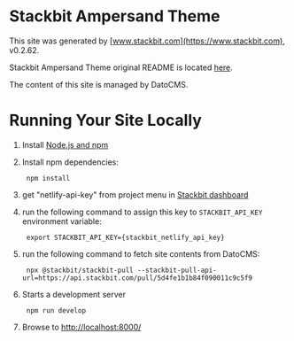 # Stackbit Ampersand Theme

This site was generated by [www.stackbit.com](https://www.stackbit.com), v0.2.62.

Stackbit Ampersand Theme original README is located [here](./README.theme.md).

The content of this site is managed by DatoCMS.

# Running Your Site Locally

1. Install [Node.js and npm](https://nodejs.org/en/)

1. Install npm dependencies:

        npm install

1. get "netlify-api-key" from project menu in [Stackbit dashboard](https://app.stackbit.com/dashboard)

1. run the following command to assign this key to `STACKBIT_API_KEY` environment variable:

        export STACKBIT_API_KEY={stackbit_netlify_api_key}

1. run the following command to fetch site contents from DatoCMS:

        npx @stackbit/stackbit-pull --stackbit-pull-api-url=https://api.stackbit.com/pull/5d4fe1b1b84f090011c9c5f9

1. Starts a development server

        npm run develop

1. Browse to [http://localhost:8000/](http://localhost:8000/)
